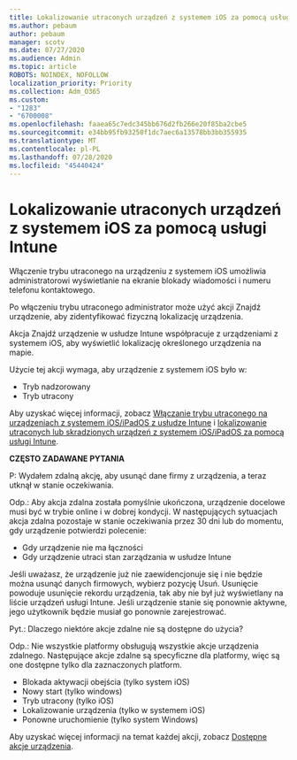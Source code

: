 ```yaml
---
title: Lokalizowanie utraconych urządzeń z systemem iOS za pomocą usługi Intune
ms.author: pebaum
author: pebaum
manager: scotv
ms.date: 07/27/2020
ms.audience: Admin
ms.topic: article
ROBOTS: NOINDEX, NOFOLLOW
localization_priority: Priority
ms.collection: Adm_O365
ms.custom:
- "1283"
- "6700008"
ms.openlocfilehash: faaea65c7edc345bb676d2fb266e20f85ba2cbe5
ms.sourcegitcommit: e34bb95fb93250f1dc7aec6a13578bb3bb355935
ms.translationtype: MT
ms.contentlocale: pl-PL
ms.lasthandoff: 07/28/2020
ms.locfileid: "45440424"
---
```

# <a name="locating-lost-ios-devices-with-intune"></a>Lokalizowanie utraconych urządzeń z systemem iOS za pomocą usługi Intune

Włączenie trybu utraconego na urządzeniu z systemem iOS umożliwia administratorowi wyświetlanie na ekranie blokady wiadomości i numeru telefonu kontaktowego.

Po włączeniu trybu utraconego administrator może użyć akcji Znajdź urządzenie, aby zidentyfikować fizyczną lokalizację urządzenia.

Akcja Znajdź urządzenie w usłudze Intune współpracuje z urządzeniami z systemem iOS, aby wyświetlić lokalizację określonego urządzenia na mapie.

Użycie tej akcji wymaga, aby urządzenie z systemem iOS było w:

- Tryb nadzorowany
- Tryb utracony

Aby uzyskać więcej informacji, zobacz [Włączanie trybu utraconego na urządzeniach z systemem iOS/iPadOS z usłudze Intune](https://docs.microsoft.com/intune/device-lost-mode) i [lokalizowanie utraconych lub skradzionych urządzeń z systemem iOS/iPadOS za pomocą usługi Intune](https://docs.microsoft.com/intune/device-locate).

**CZĘSTO ZADAWANE PYTANIA**

P: Wydałem zdalną akcję, aby usunąć dane firmy z urządzenia, a teraz utknął w stanie oczekiwania.

Odp.: Aby akcja zdalna została pomyślnie ukończona, urządzenie docelowe musi być w trybie online i w dobrej kondycji. W następujących sytuacjach akcja zdalna pozostaje w stanie oczekiwania przez 30 dni lub do momentu, gdy urządzenie potwierdzi polecenie:

- Gdy urządzenie nie ma łączności
- Gdy urządzenie utraci stan zarządzania w usłudze Intune

Jeśli uważasz, że urządzenie już nie zaewidencjonuje się i nie będzie można usunąć danych firmowych, wybierz pozycję Usuń. Usunięcie powoduje usunięcie rekordu urządzenia, tak aby nie był już wyświetlany na liście urządzeń usługi Intune. Jeśli urządzenie stanie się ponownie aktywne, jego użytkownik będzie musiał go ponownie zarejestrować.

Pyt.: Dlaczego niektóre akcje zdalne nie są dostępne do użycia?

Odp.: Nie wszystkie platformy obsługują wszystkie akcje urządzenia zdalnego. Następujące akcje zdalne są specyficzne dla platformy, więc są one dostępne tylko dla zaznaczonych platform.

- Blokada aktywacji obejścia (tylko system iOS)
- Nowy start (tylko windows)
- Tryb utracony (tylko iOS)
- Lokalizowanie urządzenia (tylko w systemem iOS)
- Ponowne uruchomienie (tylko system Windows)

Aby uzyskać więcej informacji na temat każdej akcji, zobacz [Dostępne akcje urządzenia](https://docs.microsoft.com/intune/device-management#available-device-actions).